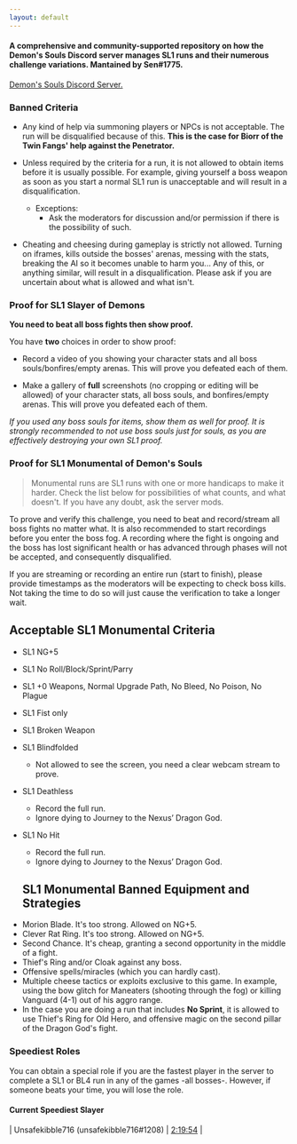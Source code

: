 ```yaml
---
layout: default
---
```


#### A comprehensive and community-supported repository on how the Demon's Souls Discord server manages SL1 runs and their numerous challenge variations. Mantained by Sen#1775.

[Demon's Souls Discord Server.](https://discordapp.com/invite/cCSgv4M)

### Banned Criteria

- Any kind of help via summoning players or NPCs is not acceptable. The run will be disqualified because of this. **This is the case for Biorr of the Twin Fangs' help against the Penetrator.**

- Unless required by the criteria for a run, it is not allowed to obtain items before it is usually possible. For example, giving yourself a boss weapon as soon as you start a normal SL1 run is unacceptable and will result in a disqualification.
   - Exceptions: 
     - Ask the moderators for discussion and/or permission if there is the possibility of such.

- Cheating and cheesing during gameplay is strictly not allowed. Turning on iframes, kills outside the bosses' arenas, messing with the stats, breaking the AI so it becomes unable to harm you... Any of this, or anything similar, will result in a disqualification. Please ask if you are uncertain about what is allowed and what isn't.

### Proof for SL1 Slayer of Demons

**You need to beat all boss fights then show proof.**

You have **two** choices in order to show proof:

* Record a video of you showing your character stats and all boss souls/bonfires/empty arenas. This will prove you defeated each of them.

* Make a gallery of **full** screenshots (no cropping or editing will be allowed) of your character stats, all boss souls, and bonfires/empty arenas. This will prove you defeated each of them.

_If you used any boss souls for items, show them as well for proof. It is strongly recommended to not use boss souls just for souls, as you are effectively destroying your own SL1 proof._


### Proof for SL1 Monumental of Demon's Souls

> Monumental runs are SL1 runs with one or more handicaps to make it harder. Check the list below for possibilities of what counts, and what doesn't. If you have any doubt, ask the server mods.

To prove and verify this challenge, you need to beat and record/stream all boss fights no matter what. It is also recommended to start recordings before you enter the boss fog. A recording where the fight is ongoing and the boss has lost significant health or has advanced through phases will not be accepted, and consequently disqualified.

If you are streaming or recording an entire run (start to finish), please provide timestamps as the moderators will be expecting to check boss kills. Not taking the time to do so will just cause the verification to take a longer wait.

## Acceptable SL1 Monumental Criteria

- SL1 NG+5
- SL1 No Roll/Block/Sprint/Parry
- SL1 +0 Weapons, Normal Upgrade Path, No Bleed, No Poison, No Plague
- SL1 Fist only
- SL1 Broken Weapon
- SL1 Blindfolded
  - Not allowed to see the screen, you need a clear webcam stream to prove. 
- SL1 Deathless
  - Record the full run. 
  - Ignore dying to Journey to the Nexus’ Dragon God. 
- SL1 No Hit
  - Record the full run. 
  - Ignore dying to Journey to the Nexus’ Dragon God.
  
  ## SL1 Monumental Banned Equipment and Strategies

* Morion Blade. It's too strong. Allowed on NG+5.
* Clever Rat Ring. It's too strong. Allowed on NG+5.
* Second Chance. It's cheap, granting a second opportunity in the middle of a fight.
* Thief's Ring and/or Cloak against any boss.
* Offensive spells/miracles (which you can hardly cast). 
* Multiple cheese tactics or exploits exclusive to this game. In example, using the bow glitch for Maneaters (shooting through the fog) or killing Vanguard (4-1) out of his aggro range.
* In the case you are doing a run that includes **No Sprint**, it is allowed to use Thief's Ring for Old Hero, and offensive magic on the second pillar of the Dragon God's fight.


### Speediest Roles

You can obtain a special role if you are the fastest player in the server to complete a SL1 or BL4 run in any of the games -all bosses-. However, if someone beats your time, you will lose the role.

#### Current Speediest Slayer

| Unsafekibble716 (unsafekibble716#1208) | [2:19:54](https://www.youtube.com/watch?v=iziZoq3-cFs)  |
